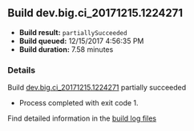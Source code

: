 ## Build dev.big.ci_20171215.1224271
- **Build result:** `partiallySucceeded`
- **Build queued:** 12/15/2017 4:56:35 PM
- **Build duration:** 7.58 minutes
### Details
Build [dev.big.ci_20171215.1224271](https://winappstudio.visualstudio.com/web/build.aspx?pcguid=a4ef43be-68ce-4195-a619-079b4d9834c2&builduri=vstfs%3a%2f%2f%2fBuild%2fBuild%2f24271) partially succeeded

+ Process completed with exit code 1.

Find detailed information in the [build log files](https://uwpctdiags.blob.core.windows.net/buildlogs/dev.big.ci_20171215.1224271_logs.zip)
